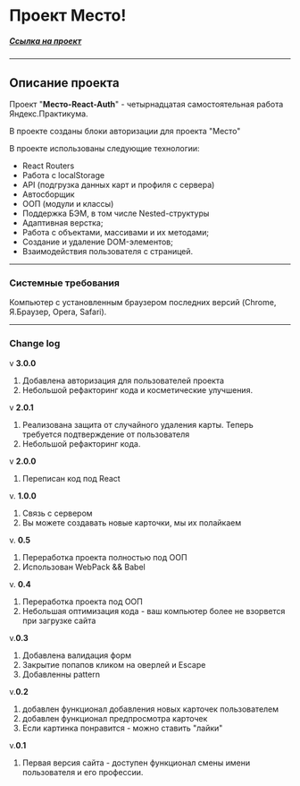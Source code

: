 # Проект Место!
##### _[Ссылка на проект](https://vaelastras.github.io/react-mesto-auth/)_
---
## Описание проекта
Проект "**Место-React-Auth**" - четырнадцатая самостоятельная работа Яндекс.Практикума.

В проекте созданы блоки авторизации для проекта "Место"

В проекте использованы следующие технологии:

  - React Routers
  - Работа с localStorage
  - API (подгрузка данных карт и профиля с сервера)
  - Автосборщик
  - ООП (модули и классы)
  - Поддержка БЭМ, в том числе Nested-структуры
  - Адаптивная верстка;
  - Работа с объектами, массивами и их методами;
  - Создание и удаление DOM-элементов;
  - Взаимодействия пользователя с страницей.

-----
### Cистемные требования
Компьютер с установленным браузером последних версий (Chrome, Я.Браузер, Opera, Safari).

-----


### Change log
v **3.0.0**
1. Добавлена авторизация для пользователей проекта
2. Небольшой рефакторинг кода и косметические улучшения.


v **2.0.1**
1. Реализована защита от случайного удаления карты. Теперь требуется подтверждение от пользователя 
2. Небольшой рефакторинг кода.

v **2.0.0**
1. Переписан код под React

v. **1.0.0**
1. Связь с сервером
2. Вы можете создавать новые карточки, мы их полайкаем

v. **0.5**
1. Переработка проекта полностью под ООП 
2. Использован WebPack && Babel


v. **0.4**
1. Переработка проекта под ООП 
2. Небольшая оптимизация кода - ваш компьютер более не взорвется при загрузке сайта

v.**0.3**
1. Добавлена валидация форм
2. Закрытие попапов кликом на оверлей и Escape
3. Добавленны pattern

v.**0.2**
1. добавлен функционал добавления новых карточек пользователем
2. добавлен функционал предпросмотра карточек
3. Если картинка понравится - можно ставить "лайки"

v.**0.1**
1. Первая версия сайта - доступен функционал смены имени пользователя и его профессии.
